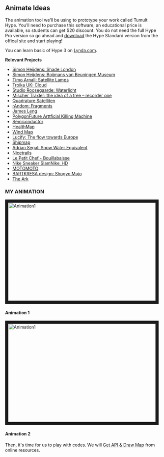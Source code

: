 ## Animate Ideas

The animation tool we’ll be using to prototype your work called Tumult Hype. You’ll need to purchase this software; an educational price is available, so students can get $20 discount. You do not need the full Hype Pro version so go ahead and [download](http://tumult.com/hype/) the Hype Standard version from the offical site and start playing!

You can learn basic of Hype 3 on [Lynda.com](https://www.lynda.com/Hype-tutorials/Up-Running-Hype/135360-2.html).

**Relevant Projects**

- [Simon Heijdens: Shade London](http://www.simonheijdens.com/index.php?type=project&name=Shade%20London)
- [Simon Heijdens: Boijmans van Beuningen Museum](http://www.simonheijdens.com/index.php?type=project&name=Boijmans%20van%20Beuningen%20Museum)
- [Timo Arnall: Satellite Lamps](http://www.elasticspace.com/2014/08/satellite-lamps)
- [Troika UK: Cloud](http://troika.uk.com/project/cloud/)
- [Studio Roosegaarde: Waterlicht](https://www.studioroosegaarde.net/project/waterlicht/)
- [Mischer Traxler: the idea of a tree – recorder one](https://www.mischertraxler.com/projects_the_idea_of_a_tree_recorder_one.html)
- [Quadrature Satelliten](https://vimeo.com/121407749)
- [rAndom: Fragments](https://random-international.com/work/fragments/)
- [James Leng](http://www.jamesleng.net/pointcloud/)
- [PolygonFuture Arttficial Killing Machine](http://www.polygonfuture.com/artificial-killing-machine)
- [Semiconductor](http://semiconductorfilms.com/art/cosmos/)
- [HealthMap](http://www.healthmap.org/en/)
- [Wind Map](http://hint.fm/wind/)
- [Lucify: The flow towards Europe](http://www.lucify.com/the-flow-towards-europe/)
- [Shipmap](https://www.shipmap.org)
- [Adrian Segal: Snow Water Equivalent](http://www.adriensegal.com/snow-water-equivalent)
- [Nicetrails](https://www.nicetrails.com)
- [Le Petit Chef - Bouillabaisse](https://vimeo.com/groups/mapping/videos/144008517)
- [Nike Sneaker SlamNike_HD](https://vimeo.com/groups/mapping/videos/146120409)
- [MOTOMOTO](https://vimeo.com/groups/mapping/videos/133066899)
- [BARTKRESA design: Shogyo Mujo](https://vimeo.com/groups/mapping/videos/138036294)
- [The Ark](https://vimeo.com/85212054)

### MY ANIMATION

<a href="https://youtu.be/UO9D80h2KWU" target="_blank"><img src="https://s-media-cache-ak0.pinimg.com/originals/1e/15/56/1e155614fd5ce64d7e167c139c6c2a8f.jpg" 
alt="Animation1" width="480" height="320" border="10" /></a>
#### Animation 1

<a href="https://youtu.be/0VR6BfCgoUk" target="_blank"><img src="https://s-media-cache-ak0.pinimg.com/564x/8e/8a/37/8e8a37ebcc9849f467ab9e394bda9942.jpg" 
alt="Animation1" width="480" height="320" border="10" /></a>
#### Animation 2

Then, it's time for us to play with codes. We will [Get API & Draw Map](api.md) from online resources.
